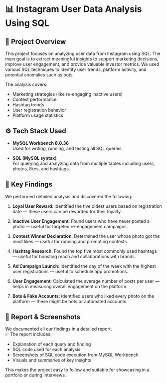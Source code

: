 
# 📊 Instagram User Data Analysis Using SQL

## 📝 Project Overview

This project focuses on analyzing user data from Instagram using SQL. The main goal is to extract meaningful insights to support marketing decisions, improve user engagement, and provide valuable investor metrics. We used various SQL techniques to identify user trends, platform activity, and potential anomalies such as bots.

The analysis covers:
- Marketing strategies (like re-engaging inactive users)
- Contest performance
- Hashtag trends
- User registration behavior
- Platform usage statistics

## ⚙️ Tech Stack Used

- **MySQL Workbench 8.0.36**  
  Used for writing, running, and testing all SQL queries.

- **SQL (MySQL syntax)**  
  For querying and analyzing data from multiple tables including users, photos, likes, and hashtags.

## 📌 Key Findings

We performed detailed analysis and discovered the following:

1. **Loyal User Reward**: Identified the five oldest users based on registration date — these users can be rewarded for their loyalty.

2. **Inactive User Engagement**: Found users who have never posted a photo — useful for targeted re-engagement campaigns.

3. **Contest Winner Declaration**: Determined the user whose photo got the most likes — useful for running and promoting contests.

4. **Hashtag Research**: Found the top five most commonly used hashtags — useful for boosting reach and collaborations with brands.

5. **Ad Campaign Launch**: Identified the day of the week with the highest user registrations — useful to schedule app promotions.

6. **User Engagement**: Calculated the average number of posts per user — helps in measuring overall engagement on the platform.

7. **Bots & Fake Accounts**: Identified users who liked every photo on the platform — these might be bots or automated accounts.

## 📄 Report & Screenshots

We documented all our findings in a detailed report.  
✅ The report includes:
- Explanation of each query and finding  
- SQL code used for each analysis  
- Screenshots of SQL code execution from MySQL Workbench  
- Visuals and summaries of key insights

This makes the project easy to follow and suitable for showcasing in a portfolio or during interviews.


